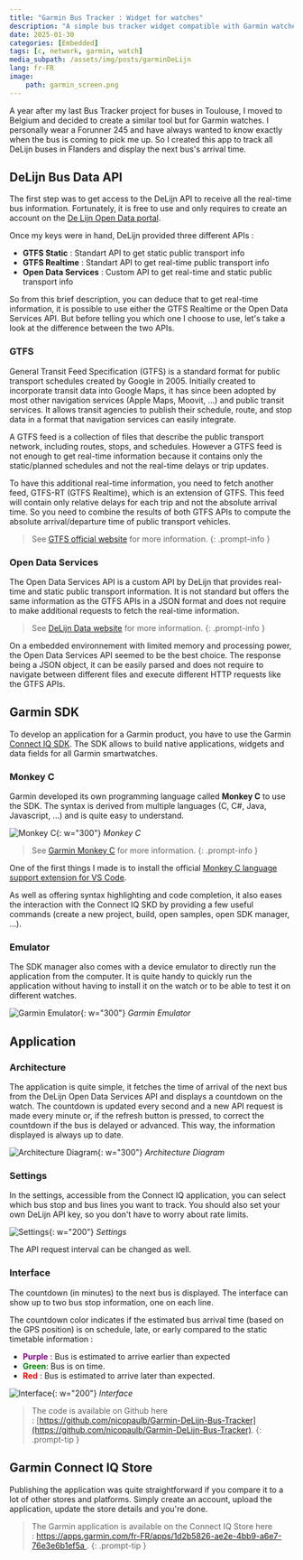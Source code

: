 ```yaml
---
title: "Garmin Bus Tracker : Widget for watches"
description: "A simple bus tracker widget compatible with Garmin watches to follow all DeLijn buses in Flanders."
date: 2025-01-30
categories: [Embedded]
tags: [c, network, garmin, watch]
media_subpath: /assets/img/posts/garminDeLijn
lang: fr-FR
image: 
    path: garmin_screen.png
---
```


A year after my last Bus Tracker project for buses in Toulouse, I moved to Belgium and decided to create a similar tool but for Garmin watches. 
I personally wear a Forunner 245 and have always wanted to know exactly when the bus is coming to pick me up.
So I created this app to track all DeLijn buses in Flanders and display the next bus's arrival time.

## DeLijn Bus Data API

The first step was to get access to the DeLijn API to receive all the real-time bus information.
Fortunately, it is free to use and only requires to create an account on the [De Lijn Open Data portal](https://data.delijn.be/).

Once my keys were in hand, DeLijn provided three different APIs :
- **GTFS Static** :  Standart API to get static public transport info
- **GTFS Realtime** : Standart API to get real-time public transport info
- **Open Data Services** : Custom API to get real-time and static public transport info

So from this brief description, you can deduce that to get real-time information, it is possible to use either the GTFS Realtime or the Open Data Services API. 
But before telling you which one I choose to use, let's take a look at the difference between the two APIs.

### GTFS

General Transit Feed Specification (GTFS) is a standard format for public transport schedules created by Google in 2005. Initially created to incorporate transit data into Google Maps, it has since been adopted by most other navigation services (Apple Maps, Moovit, ...) and public transit services.
It allows transit agencies to publish their schedule, route, and stop data in a format that navigation services can easily integrate.

A GTFS feed is a collection of files that describe the public transport network, including routes, stops, and schedules. However a GTFS feed is not enough to get real-time information because it contains only the static/planned schedules and not the real-time delays or trip updates.

To have this additional real-time information, you need to fetch another feed, GTFS-RT (GTFS Realtime), which is an extension of GTFS. This feed will contain only relative delays for each trip and not the absolute arrival time. So you need to combine the results of both GTFS APIs to compute the absolute arrival/departure time of public transport vehicles.

> See [GTFS official website](https://gtfs.org) for more information.
{: .prompt-info }

### Open Data Services

The Open Data Services API is a custom API by DeLijn that provides real-time and static public transport information. It is not standard but offers the same information as the GTFS APIs in a JSON format and does not require to make additional requests to fetch the real-time information.

> See [DeLijn Data website](https://data.delijn.be/product#product=5978abf6e8b4390cc83196ad) for more information.
{: .prompt-info }

On a embedded environnement with limited memory and processing power, the Open Data Services API seemed to be the best choice. The response being a JSON object, it can be easily parsed and does not require to navigate between different files and execute different HTTP requests like the GTFS APIs.

## Garmin SDK

To develop an application for a Garmin product, you have to use the Garmin [Connect IQ SDK](https://developer.garmin.com/connect-iq/overview/).
The SDK allows to build native applications, widgets and data fields for all Garmin smartwatches. 

### Monkey C

Garmin developed its own programming language called **Monkey C** to use the SDK. The syntax is derived from multiple languages (C, C#, Java, Javascript, ...) and is quite easy to understand.

![Monkey C](monkeyc.png){: w="300"}
_Monkey C_

> See [Garmin Monkey C](https://developer.garmin.com/connect-iq/monkey-c/) for more information.
{: .prompt-info }

One of the first things I made is to install the official [Monkey C language support extension for VS Code](https://marketplace.visualstudio.com/items?itemName=garmin.monkey-c). 

As well as offering syntax highlighting and code completion, it also eases the interaction with the Connect IQ SKD by providing a few useful commands (create a new project, build, open samples, open SDK manager, ...).

### Emulator

The SDK manager also comes with a device emulator to directly run the application from the computer.
It is quite handy to quickly run the application without having to install it on the watch or to be able to test it on different watches.

![Garmin Emulator](emulator.png){: w="300"}
_Garmin Emulator_

## Application

### Architecture
The application is quite simple, it fetches the time of arrival of the next bus from the DeLijn Open Data Services API and displays a countdown on the watch.
The countdown is updated every second and a new API request is made every minute or, if the refresh button is pressed, to correct the countdown if the bus is delayed or advanced. This way, the information displayed is always up to date.

![Architecture Diagram](schema.png){: w="300"}
_Architecture Diagram_

### Settings
In the settings, accessible from the Connect IQ application, you can select which bus stop and bus lines you want to track. You should also set your own DeLijn API key, so you don't have to worry about rate limits.

![Settings](settings.png){: w="200"}
_Settings_

The API request interval can be changed as well. 

### Interface
The countdown (in minutes) to the next bus is displayed. The interface can show up to two bus stop information, one on each line.

The countdown color indicates if the estimated bus arrival time (based on the GPS position) is on schedule, late, or early compared to the static timetable information :
- <span style="color:purple;font-weight:bold">Purple</span> : Bus is estimated to arrive earlier than expected
- <span style="color:green;font-weight:bold">Green</span>: Bus is on time.
- <span style="color:red;font-weight:bold">Red</span> : Bus is estimated to arrive later than expected.

![Interface](interface.png){: w="200"}
_Interface_

> The code is available on Github here : [https://github.com/nicopaulb/Garmin-DeLijn-Bus-Tracker](https://github.com/nicopaulb/Garmin-DeLijn-Bus-Tracker).
{: .prompt-tip }

## Garmin Connect IQ Store

Publishing the application was quite straightforward if you compare it to a lot of other stores and platforms. Simply create an account, upload the application, update the store details and you're done.

> The Garmin application is available on the Connect IQ Store here : [https://apps.garmin.com/fr-FR/apps/1d2b5826-ae2e-4bb9-a6e7-76e3e6b1ef5a
](https://apps.garmin.com/fr-FR/apps/1d2b5826-ae2e-4bb9-a6e7-76e3e6b1ef5a).
{: .prompt-tip }

